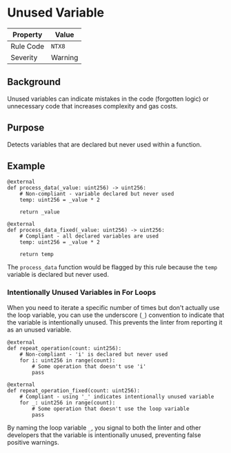 # Unused Variable

| Property | Value |
|----------|-------|
| Rule Code | `NTX8` |
| Severity | Warning |

## Background

Unused variables can indicate mistakes in the code (forgotten logic) or unnecessary code that increases complexity and gas costs.

## Purpose

Detects variables that are declared but never used within a function.

## Example

```vyper
@external
def process_data(_value: uint256) -> uint256:
    # Non-compliant - variable declared but never used
    temp: uint256 = _value * 2

    return _value

@external
def process_data_fixed(_value: uint256) -> uint256:
    # Compliant - all declared variables are used
    temp: uint256 = _value * 2

    return temp
```

The `process_data` function would be flagged by this rule because the `temp` variable is declared but never used.

### Intentionally Unused Variables in For Loops

When you need to iterate a specific number of times but don't actually use the loop variable, you can use the underscore (`_`) convention to indicate that the variable is intentionally unused. This prevents the linter from reporting it as an unused variable.

```vyper
@external
def repeat_operation(count: uint256):
    # Non-compliant - 'i' is declared but never used
    for i: uint256 in range(count):
        # Some operation that doesn't use 'i'
        pass

@external
def repeat_operation_fixed(count: uint256):
    # Compliant - using '_' indicates intentionally unused variable
    for _: uint256 in range(count):
        # Some operation that doesn't use the loop variable
        pass
```

By naming the loop variable `_`, you signal to both the linter and other developers that the variable is intentionally unused, preventing false positive warnings.
